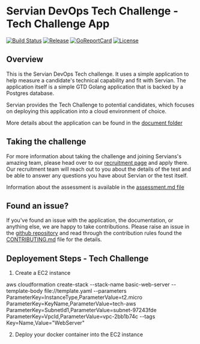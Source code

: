 # Servian DevOps Tech Challenge - Tech Challenge App

[![Build Status][circleci-badge]][circleci]
[![Release][release-badge]][release]
[![GoReportCard][report-badge]][report]
[![License][license-badge]][license]

[circleci-badge]: https://circleci.com/gh/servian/TechChallengeApp.svg?style=shield&circle-token=8dfd03c6c2a5dc5555e2f1a84c36e33bc58ad0aa
[circleci]: https://circleci.com/gh/servian/TechChallengeApp
[release-badge]: http://img.shields.io/github/release/servian/TechChallengeApp/all.svg?style=flat
[release]:https://github.com/Servian/TechChallengeApp/releases
[report-badge]: https://goreportcard.com/badge/github.com/Servian/TechChallengeApp
[report]: https://goreportcard.com/report/github.com/Servian/TechChallengeApp
[license-badge]: https://img.shields.io/github/license/Servian/TechChallengeApp.svg?style=flat
[license]: https://github.com/Servian/TechChallengeApp/license

## Overview

This is the Servian DevOps Tech challenge. It uses a simple application to help measure a candidate's technical capability and fit with Servian. The application itself is a simple GTD Golang application that is backed by a Postgres database.

Servian provides the Tech Challenge to potential candidates, which focuses on deploying this application into a cloud environment of choice.

More details about the application can be found in the [document folder](doc/readme.md)

## Taking the challenge

For more information about taking the challenge and joining Servians's amazing team, please head over to our [recruitment page](https://www.servian.com/careers/) and apply there. Our recruitment team will reach out to you about the details of the test and be able to answer any questions you have about Servian or the test itself.

Information about the assessment is available in the [assessment.md file](ASSESSMENT.md)

## Found an issue?

If you've found an issue with the application, the documentation, or anything else, we are happy to take contributions. Please raise an issue in the [github repository](https://github.com/Servian/TechChallengeApp/issues) and read through the contribution rules found the [CONTRIBUTING.md](CONTRIBUTING.md) file for the details.

## Deployement Steps - Tech Challenge 

1. Create a EC2 instance 

 aws cloudformation create-stack --stack-name basic-web-server --template-body file://template.yaml --parameters ParameterKey=InstanceType,ParameterValue=t2.micro ParameterKey=KeyName,ParameterValue=tech-aws ParameterKey=SubnetId1,ParameterValue=subnet-97243fde ParameterKey=VpcId,ParameterValue=vpc-2bb1b74c --tags Key=Name,Value="WebServer"

2. Deploy your docker container into the EC2 instance 